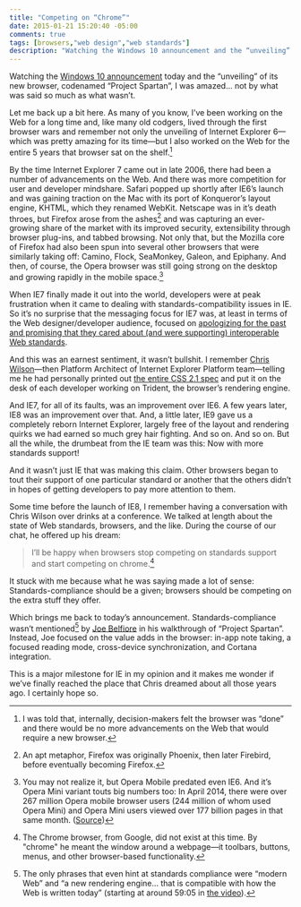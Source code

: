 ```yaml
---
title: "Competing on “Chrome”"
date: 2015-01-21 15:20:40 -05:00
comments: true
tags: [browsers,"web design","web standards"]
description: "Watching the Windows 10 announcement and the “unveiling” of its new browser, codenamed “Project Spartan”, I was amazed… not by what it was so much as what it wasn’t."
---
```


Watching the [Windows 10 announcement](http://news.microsoft.com/windows10story/) today and the “unveiling” of its new browser, codenamed “Project Spartan”, I was amazed… not by what was said so much as what wasn’t.

<!-- more -->

Let me back up a bit here. As many of you know, I’ve been working on the Web for a long time and, like many old codgers, lived through the first browser wars and remember not only the unveiling of Internet Explorer 6—which was pretty amazing for its time—but I also worked on the Web for the entire 5 years that browser sat on the shelf.[^1]

By the time Internet Explorer 7 came out in late 2006, there had been a number of advancements on the Web. And there was more competition for user and developer mindshare. Safari popped up shortly after IE6’s launch and was gaining traction on the Mac with its port of Konqueror’s layout engine, KHTML, which they renamed WebKit. Netscape was in it’s death throes, but Firefox arose from the ashes[^2] and was capturing an ever-growing share of the market with its improved security, extensibility through browser plug-ins, and tabbed browsing. Not only that, but the Mozilla core of Firefox had also been spun into several other browsers that were similarly taking off: Camino, Flock, SeaMonkey, Galeon, and Epiphany. And then, of course, the Opera browser was still going strong on the desktop and growing rapidly in the mobile space.[^3]

When IE7 finally made it out into the world, developers were at peak frustration when it came to dealing with standards-compatibility issues in IE. So it’s no surprise that the messaging focus for IE7 was, at least in terms of the Web designer/developer audience, focused on [apologizing for the past and promising that they cared about (and were supporting) interoperable Web standards](http://www.zdnet.com/article/ie7-and-standards-compliance-microsofts-chris-wilson-charts-progress/).

And this was an earnest sentiment, it wasn’t bullshit. I remember [Chris Wilson](https://twitter.com/cwilso)—then Platform Architect of Internet Explorer Platform team—telling me he had personally printed out [the entire CSS 2.1 spec](http://www.w3.org/TR/CSS2/) and put it on the desk of each developer working on Trident, the browser’s rendering engine.

And IE7, for all of its faults, was an improvement over IE6. A few years later, IE8 was an improvement over that. And, a little later, IE9 gave us a completely reborn Internet Explorer, largely free of the layout and rendering quirks we had earned so much grey hair fighting. And so on. And so on. But all the while, the drumbeat from the IE team was this: Now with more standards support!

And it wasn’t just IE that was making this claim. Other browsers began to tout their support of one particular standard or another that the others didn’t in hopes of getting developers to pay more attention to them.

Some time before the launch of IE8, I remember having a conversation with Chris Wilson over drinks at a conference. We talked at length about the state of Web standards, browsers, and the like. During the course of our chat, he offered up his dream:

> I’ll be happy when browsers stop competing on standards support and start competing on chrome.[^4]

It stuck with me because what he was saying made a lot of sense: Standards-compliance should be a given; browsers should be competing on the extra stuff they offer.

Which brings me back to today’s announcement. Standards-compliance wasn’t mentioned[^5] by [Joe Belfiore](https://twitter.com/joebelfiore) in his walkthrough of “Project Spartan”. Instead, Joe focused on the value adds in the browser: in-app note taking, a focused reading mode, cross-device synchronization, and Cortana integration.

This is a major milestone for IE in my opinion and it makes me wonder if we’ve finally reached the place that Chris dreamed about all those years ago. I certainly hope so.

[^1]: I was told that, internally, decision-makers felt the browser was “done” and there would be no more advancements on the Web that would require a new browser.
[^2]: An apt metaphor, Firefox was originally Phoenix, then later Firebird, before eventually becoming Firefox. 
[^3]: You may not realize it, but Opera Mobile predated even IE6. And it’s Opera Mini variant touts big numbers too: In April 2014, there were over 267 million Opera mobile browser users (244 million of whom used Opera Mini) and Opera Mini users viewed over 177 billion pages in that same month. ([Source](http://www.operasoftware.com/smw/2014-04))
[^4]: The Chrome browser, from Google, did not exist at this time. By "chrome" he meant the window around a webpage—it toolbars, buttons, menus, and other browser-based functionality.
[^5]: The only phrases that even hint at standards compliance were “modern Web” and “a new rendering engine… that is compatible with how the Web is written today” (starting at around 59:05 in [the video](https://ll.ms-studiosmedia.com/events/2015/1501/Windows10CP/live/Windows10CP.html?title=Windows10CP-mscom)).

